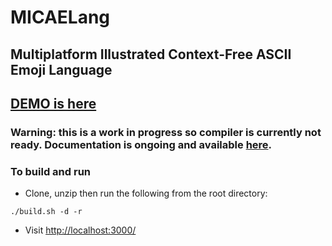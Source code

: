 # MICAELang
## Multiplatform Illustrated Context-Free ASCII Emoji Language

## [DEMO is here](https://mclstbl.github.io/MICAELang/)
### Warning: this is a work in progress so compiler is currently not ready. Documentation is ongoing and available [here](https://mclstbl.github.io/MICAELang/public/docs/final_report.html).

### To build and run

* Clone, unzip then run the following from the root directory:
```
./build.sh -d -r
```

* Visit <http://localhost:3000/> 
